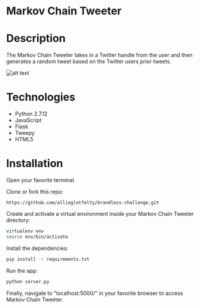 # Markov Chain Tweeter


# Description
The Markov Chain Tweeter takes in a Twitter handle from the user and then generates a random tweet based on the Twitter users prior tweets.

![alt text](https://github.com/allieglotfelty/alt-school-challenge/blob/master/README/ColorGrid.gif?raw=true "ColorGrid gif")


# Technologies
 - Python 2.7.12
 - JavaScript
 - Flask
 - Tweepy
 - HTML5


# Installation

Open your favorite terminal.

Clone or fork this repo:

```
https://github.com/allieglotfelty/brandless-challenge.git
```

Create and activate a virtual environment inside your Markov Chain Tweeter directory:

```sh
virtualenv env
source env/bin/activate
```

Install the dependencies:

```sh
pip install -r requirements.txt
```

Run the app:
```sh
python server.py
```

Finally, navigate to "localhost:5000/" in your favorite browser to access Markov Chain Tweeter.
